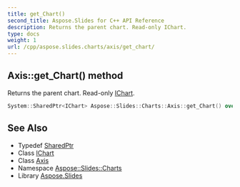 ```yaml
---
title: get_Chart()
second_title: Aspose.Slides for C++ API Reference
description: Returns the parent chart. Read-only IChart.
type: docs
weight: 1
url: /cpp/aspose.slides.charts/axis/get_chart/
---
```

## Axis::get_Chart() method


Returns the parent chart. Read-only [IChart](../../ichart/).

```cpp
System::SharedPtr<IChart> Aspose::Slides::Charts::Axis::get_Chart() override
```

## See Also

* Typedef [SharedPtr](../../system/sharedptr/)
* Class [IChart](../ichart/)
* Class [Axis](./)
* Namespace [Aspose::Slides::Charts](../)
* Library [Aspose.Slides](../../)
